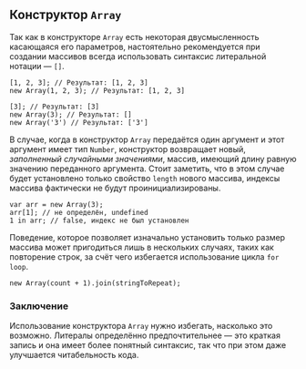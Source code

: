## Конструктор `Array`

Так как в конструкторе `Array` есть некоторая двусмысленность касающаяся его параметров, настоятельно рекомендуется при создании массивов всегда использовать синтаксис литеральной нотации — `[]`.

    [1, 2, 3]; // Результат: [1, 2, 3]
    new Array(1, 2, 3); // Результат: [1, 2, 3]

    [3]; // Результат: [3]
    new Array(3); // Результат: []
    new Array('3') // Результат: ['3']

В случае, когда в конструктор `Array` передаётся один аргумент и этот аргумент имеет тип `Number`, конструктор возвращает новый, *заполненный случайными значениями*, массив, имеющий длину равную значению переданного аргумента. Стоит заметить, что в этом случае будет установлено только свойство `length` нового массива, индексы массива фактически не будут проинициализированы.

    var arr = new Array(3);
    arr[1]; // не определён, undefined
    1 in arr; // false, индекс не был установлен

Поведение, которое позволяет изначально установить только размер массива может пригодиться лишь в нескольких случаях, таких как повторение строк, за счёт чего избегается использование цикла `for loop`.

    new Array(count + 1).join(stringToRepeat);

### Заключение

Использование конструктора `Array` нужно избегать, насколько это возможно. Литералы определённо предпочтительнее — это краткая запись и она имеет более понятный синтаксис, так что при этом даже улучшается читабельность кода.

